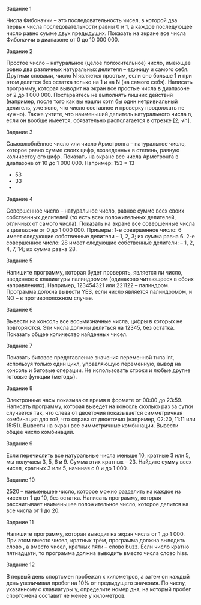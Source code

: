 Задание 1

Числа Фибоначчи – это последовательность чисел, в которой два первых числа последовательности равны 0 и 1, а
каждое последующее число равно сумме двух предыдущих.
Показать на экране все числа Фибоначчи в диапазоне от
0 до 10 000 000.


Задание 2

Простое число – натуральное (целое положительное) число,
имеющее ровно два различных натуральных делителя –
единицу и самого себя. Другими словами, число N является
простым, если оно больше 1 и при этом делится без остатка
только на 1 и на N (на самого себя).
Написать программу, которая выводит на экран все простые числа в диапазоне от 2 до 1 000 000. Постарайтесь не
выполнять лишних действий (например, после того как вы
нашли хотя бы один нетривиальный делитель, уже ясно, что
число составное и проверку продолжать не нужно). Также
учтите, что наименьший делитель натурального числа n,
если он вообще имеется, обязательно располагается в отрезке [2; √n]. 


Задание 3

Самовлюблённое число или число Армстронга – натуральное число, которое равно сумме своих цифр, возведенных
в степень, равную количеству его цифр.
Показать на экране все числа Армстронга в диапазоне от
10 до 1 000 000.
Например:
153 = 13
 + 53
 + 33
 + 

Задание 4

Совершенное число – натуральное число, равное сумме всех
своих собственных делителей (то есть всех положительных
делителей, отличных от самого числа).
Показать на экране все совершенные числа в диапазоне от
0 до 1 000 000.
Примеры:
1-е совершенное число: 6 имеет следующие собственные
делители – 1, 2, 3; их сумма равна 6.
2-е совершенное число: 28 имеет следующие собственные
делители: – 1, 2, 4, 7, 14; их сумма равна 28.


Задание 5

Напишите программу, которая будет проверять, является
ли число, введенное с клавиатуры палиндромом (одинаково
читающееся в обоих направлениях). Например, 123454321
или 221122 – палиндром. Программа должна вывести YES,
если число является палиндромом, и NO – в противоположном случае. 


Задание 6

Вывести на консоль все восьмизначные числа, цифры в
которых не повторяются. Эти числа должны делиться на
12345, без остатка. Показать общее количество найденных
чисел.


Задание 7

Показать битовое представление значения переменной
типа int, используя только один цикл, управляющую переменную, вывод на консоль и битовые операции.
Не использовать строки и любые другие готовые функции (методы).


Задание 8

Электронные часы показывают время в формате от 00:00
до 23:59. Написать программу, которая выведет на консоль
сколько раз за сутки случается так, что слева от двоеточия
показывается симметричная комбинация для той, что справа от двоеточия (например, 02:20, 11:11 или 15:51). Вывести
на экран все симметричные комбинации. Вывести общее
число комбинаций.


Задание 9

Если перечислить все натуральные числа меньше 10, кратные 3 или 5, мы получаем 3, 5, 6 и 9. Сумма этих кратных – 23.
Найдите сумму всех чисел, кратных 3 или 5, начиная с 0
и до 1 000.


Задание 10

2520 – наименьшее число, которое можно разделить на
каждое из чисел от 1 до 10, без остатка. Написать программу, которая рассчитывает наименьшее положительное число, которое делится на все числа от 1 до 20.


Задание 11

Напишите программу, которая выводит на экран числа
от 1 до 1 000. При этом вместо чисел, кратных трём, программа должна выводить слово , а вместо чисел, кратных
пяти – слово buzz. Если число кратно пятнадцати, то программа должна выводить вместо числа слово hiss.


Задание 12

В первый день спортсмен пробежал x километров, а затем
он каждый день увеличивал пробег на 10% от предыдущего
значения. По числу, указанному с клавиатуры y, определите
номер дня, на который пробег спортсмена составит не менее
y километров. 

